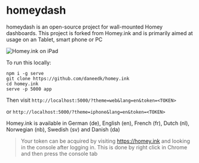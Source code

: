 # homeydash

homeydash is an open-source project for wall-mounted Homey dashboards.
This project is forked from Homey.ink and is primarily aimed at usage on an Tablet, smart phone or PC


![Homey.ink on iPad](https://hjemmefest.ddns.net/Sider/homeydash3/assets/devices/web/web.png)


To run this locally:

```
npm i -g serve
git clone https://github.com/daneedk/homey.ink
cd homey.ink
serve -p 5000 app
```

Then visit `http://localhost:5000/?theme=web&lang=en&token=<TOKEN>`

or `http://localhost:5000/?theme=iphone&lang=en&token=<TOKEN>`

Homey.ink is available in German (de), English (en), French (fr), Dutch (nl), Norwegian (nb), Swedish (sv) and Danish (da)

> Your token can be acquired by visiting https://homey.ink and looking in the console after logging in.
This is done by right click in Chrome and then press the console tab
